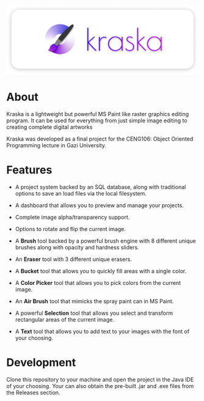 ![readme_banner](/assets/readme_banner.png)

# About

Kraska is a lightweight but powerful MS Paint like
raster graphics editing program.
It can be used for everything from just simple image
editing to creating complete digital artworks

Kraska was developed as a final project for the CENG106: 
Object Oriented Programming lecture in Gazi University.

# Features

- A project system backed by an SQL database, along with
traditional options to save an load files via the local
filesystem.

- A dashboard that allows you to preview and manage your
projects.

- Complete image alpha/transparency support.

- Options to rotate and flip the current image.

- A **Brush** tool backed by a powerful brush engine
with 8 different unique brushes along with opacity
and hardness sliders.

- An **Eraser** tool with 3 different unique erasers.

- A **Bucket** tool that allows you to quickly fill
areas with a single color.

- A **Color Picker** tool that allows you to pick colors
from the current image.

- An **Air Brush** tool that mimicks the spray paint can
in MS Paint.

- A powerful **Selection** tool that allows you select
and transform rectangular areas of the current image.

- A **Text** tool that allows you to add text to your
images with the font of your choosing.

# Development

Clone this repository to your machine and open the
project in the Java IDE of your choosing. Your can
also obtain the pre-built .jar and .exe files
from the Releases section.